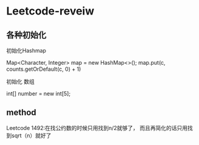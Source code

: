 # Leetcode-reveiw

## 各种初始化
初始化Hashmap

Map<Character, Integer> map = new HashMap<>();
map.put(c, counts.getOrDefault(c, 0) + 1)

初始化 数组

int[] number = new int[5];



## method
Leetcode 1492:在找公约数的时候只用找到n/2就够了， 而且再简化的话只用找到sqrt（n）就好了

